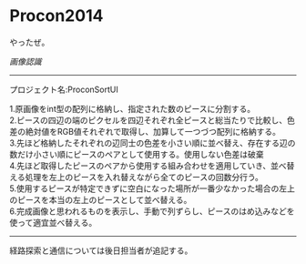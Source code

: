 Procon2014
==========
やったぜ。

*画像認識*
*************

プロジェクト名:ProconSortUI

1.原画像をint型の配列に格納し、指定された数のピースに分割する。  
2.ピースの四辺の端のピクセルを四辺それぞれ全ピースと総当たりで比較し、色差の絶対値をRGB値それぞれで取得し、加算して一つづつ配列に格納する。  
3.先ほど格納したそれぞれの辺同士の色差を小さい順に並べ替え、存在する辺の数だけ小さい順にピースのペアとして使用する。使用しない色差は破棄  
4.先ほど取得したピースのペアから使用する組み合わせを適用していき、並べ替える処理を左上のピースを入れ替えながら全てのピースの回数分行う。  
5.使用するピースが特定できずに空白になった場所が一番少なかった場合の左上のピースを本当の左上のピースとして並べ替える。  
6.完成画像と思われるものを表示し、手動で列ずらし、ピースのはめ込みなどを使って適宜並べ替える。  


*************
経路探索と通信については後日担当者が追記する。
